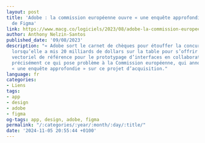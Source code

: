 ```yaml
---
layout: post
title: 'Adobe : la commission européenne ouvre « une enquête approfondie » sur l’acquisition
  de Figma'
link: https://www.macg.co/logiciels/2023/08/adobe-la-commission-europeenne-ouvre-une-enquete-approfondie-sur-lacquisition-de-figma-138609
author: Anthony Nelzin-Santos
published_date: '09/08/2023'
description: "« Adobe sort le carnet de chèques pour étouffer la concurrence », disions-nous
  lorsqu’elle a mis 20 milliards de dollars sur la table pour s’offrir Figma, l’éditeur
  vectoriel de référence pour le prototypage d’interfaces en collaboration. C’est
  précisément ce qui pose problème à la Commission européenne, qui annonce ouvrir
  « une enquête approfondie » sur ce projet d’acquisition."
language: fr
categories:
- Liens
tags:
- app
- design
- adobe
- figma
og-tags: app, design, adobe, figma
permalink: "/:categories/:year/:month/:day/:title/"
date: '2024-11-05 20:55:44 +0100'
---
```

